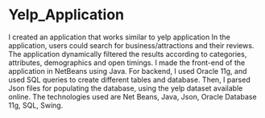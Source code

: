 # Yelp_Application
I created an application that works similar to yelp application
In the application, users could search for business/attractions and their reviews.
The application dynamically filtered the results according to categories, attributes, demographics and open timings. 
I made the front-end of the application in NetBeans using Java.
For backend, I used Oracle 11g, and used SQL queries to create different tables and database.
Then, I parsed Json files for populating the database, using the yelp dataset available online. 
The technologies used are Net Beans, Java, Json, Oracle Database 11g, SQL, Swing. 
